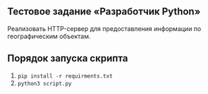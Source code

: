## Тестовое задание «Разработчик Python»
Реализовать HTTP-сервер для предоставления информации по географическим объектам.

## Порядок запуска скрипта
1. <code>pip install -r requirments.txt</code>
2. <code>python3 script.py</code>
